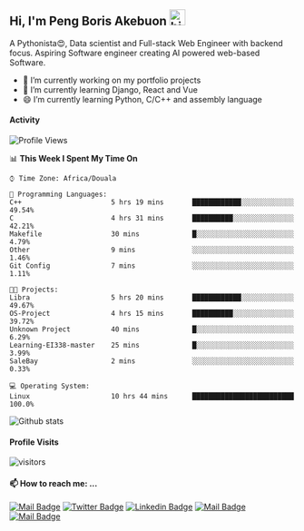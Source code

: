  ## Hi, I'm Peng Boris Akebuon <img src="https://user-images.githubusercontent.com/1303154/88677602-1635ba80-d120-11ea-84d8-d263ba5fc3c0.gif" width="28px" alt="hi">

 A Pythonista😍, Data scientist and Full-stack Web Engineer with backend focus. Aspiring Software engineer creating AI powered web-based Software.
- 🔭 I’m currently working on my portfolio projects
- 🌱 I’m currently learning Django, React and Vue
- 😄 I’m currently learning Python, C/C++ and assembly language

#### Activity
<!--START_SECTION:waka-->
![Profile Views](http://img.shields.io/badge/Profile%20Views-7-blue)

📊 **This Week I Spent My Time On** 

```text
⌚︎ Time Zone: Africa/Douala

💬 Programming Languages: 
C++                      5 hrs 19 mins       ████████████░░░░░░░░░░░░░   49.54% 
C                        4 hrs 31 mins       ██████████░░░░░░░░░░░░░░░   42.21% 
Makefile                 30 mins             █░░░░░░░░░░░░░░░░░░░░░░░░   4.79% 
Other                    9 mins              ░░░░░░░░░░░░░░░░░░░░░░░░░   1.46% 
Git Config               7 mins              ░░░░░░░░░░░░░░░░░░░░░░░░░   1.11%

🐱‍💻 Projects: 
Libra                    5 hrs 20 mins       ████████████░░░░░░░░░░░░░   49.67% 
OS-Project               4 hrs 15 mins       ██████████░░░░░░░░░░░░░░░   39.72% 
Unknown Project          40 mins             █░░░░░░░░░░░░░░░░░░░░░░░░   6.29% 
Learning-EI338-master    25 mins             █░░░░░░░░░░░░░░░░░░░░░░░░   3.99% 
SaleBay                  2 mins              ░░░░░░░░░░░░░░░░░░░░░░░░░   0.33%

💻 Operating System: 
Linux                    10 hrs 44 mins      █████████████████████████   100.0%

```


<!--END_SECTION:waka-->


![Github stats](https://github-readme-stats.vercel.app/api?username=itzomen&theme=vue&show_icons=true&count_private=true)
 
 #### Profile Visits 

![visitors](https://visitor-badge.glitch.me/badge?page_id=itzomen)

#### 📫 How to reach me: ...

[![Mail Badge](https://img.shields.io/badge/-itzomen-c0392b?style=flat&labelColor=c0392b&logo=gmail&logoColor=white)](mailto:peng.akebuon2468@gmail.com)
[![Twitter Badge](https://img.shields.io/badge/-@itz_an_omen-1ca0f1?style=flat&labelColor=1ca0f1&logo=twitter&logoColor=white&link=https://twitter.com/itz_an_omen)](https://twitter.com/itz_an_omen/) [![Linkedin Badge](https://img.shields.io/badge/-Peng_Boris_Akebuon-0e76a8?style=flat&labelColor=0e76a8&logo=linkedin&logoColor=white)](https://www.linkedin.com/in/peng-boris-akebuon-0b8ba0195/)
 [![Mail Badge](https://img.shields.io/badge/-Academy_Omen-e74c3c?style=flat&labelColor=e74c3c&logo=youtube&logoColor=white)](https://https://www.youtube.com/channel/UCknaAfNfqKQDQFnqP2zMA6A?view_as=subscriber)  [![Mail Badge](https://img.shields.io/badge/-@itz_an_omen-405DE6?style=flat&labelColor=5851DB&logo=instagram&logoColor=white)](https://instagram.com/itz_an_omen)
